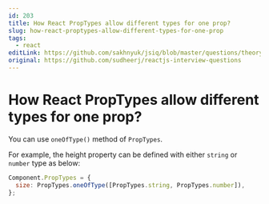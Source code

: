 ```yaml
---
id: 203
title: How React PropTypes allow different types for one prop?
slug: how-react-proptypes-allow-different-types-for-one-prop
tags:
  - react
editLink: https://github.com/sakhnyuk/jsiq/blob/master/questions/theory/react/203.md
original: https://github.com/sudheerj/reactjs-interview-questions
---
```


# How React PropTypes allow different types for one prop?

You can use `oneOfType()` method of `PropTypes`.

For example, the height property can be defined with either `string` or `number` type as below:

```javascript
Component.PropTypes = {
  size: PropTypes.oneOfType([PropTypes.string, PropTypes.number]),
};
```